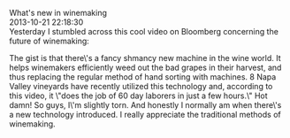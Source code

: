 What\'s new in winemaking<br/>2013-10-21 22:18:30<br/>Yesterday I stumbled across this cool video on Bloomberg concerning the future of winemaking:

<div alt="\\"Embedly" border="\\"0\\"" by="" class="\"mceItemEmbedly\"" data-ajax="\"{\'url\':\'http://bloom.bg/1fhvbQx\',\'width\':\'600\',\'words\':\'200\',\'height\':\'600\',\'embed\':\'<div" embedly="" frameborder="\\"0\\"></iframe><div" height="\\"338\\"" hidden="" href="\\"http://embed.ly?src=anywhere\\"" max-height:="" overflow:="" powered="" scrolling="\\"no\\"" src="\\"http://media.embed.ly/1/frame?url=http%3A%2F%2Fwww.bloomberg.com%2Fvideo%2Fthe-future-of-winemaking-is-in-high-tech-robotics-H8ze%7ES7KR9a52fpuN41Bhg.html&width=600&pubkey=4fe815cee91811e0a1e74040d3dc5c07&key=4fe815cee91811e0a1e74040d3dc5c07&height=338\\"" style="\"max-width:" target="\\"_blank\\"" title="\\"Powered" width="\\"600\\""><div class="\"embedly\"" style="\"max-width:600px;max-height:600px\""><iframe border="\"0\"" frameborder="\"0\"" height="\"338\"" scrolling="\"no\"" src="\"http://media.embed.ly/1/frame?url=http%3A%2F%2Fwww.bloomberg.com%2Fvideo%2Fthe-future-of-winemaking-is-in-high-tech-robotics-H8ze%7ES7KR9a52fpuN41Bhg.html&width=600&pubkey=4fe815cee91811e0a1e74040d3dc5c07&key=4fe815cee91811e0a1e74040d3dc5c07&height=338\"" width="\"600\""></iframe><div class="\"embedly-clear\""></div> <span class="\"embedly-powered\"" style="\"float:right;display:block\"">[![\"Embedly](\"//static.embed.ly/images/logos/embedly-powered-small-light.png\")](\"http://embed.ly?src=anywhere\" "\"Powered")</span><div class="\"media-attribution\""><span>via </span>[Bloomberg](\"http://www.bloomberg.com\")</div><div class="\"embedly-clear\""></div> </div> </div> The gist is that there\'s a fancy shmancy new machine in the wine world. It helps winemakers efficiently weed out the bad grapes in their harvest, and thus replacing the regular method of hand sorting with machines. 8 Napa Valley vineyards have recently utilized this technology and, according to this video, it \"does the job of 60 day laborers in just a few hours.\" Hot damn! So guys, I\'m slightly torn. And honestly I normally am when there\'s a new technology introduced. I really appreciate the traditional methods of winemaking. 